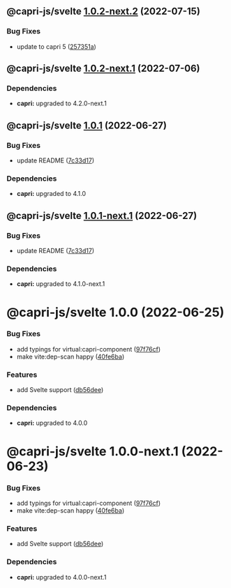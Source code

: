 ## @capri-js/svelte [1.0.2-next.2](https://github.com/capri-js/capri/compare/@capri-js/svelte@1.0.2-next.1...@capri-js/svelte@1.0.2-next.2) (2022-07-15)


### Bug Fixes

* update to capri 5 ([257351a](https://github.com/capri-js/capri/commit/257351a50cc117f979f7f05f229ed0a335a61042))

## @capri-js/svelte [1.0.2-next.1](https://github.com/capri-js/capri/compare/@capri-js/svelte@1.0.1...@capri-js/svelte@1.0.2-next.1) (2022-07-06)





### Dependencies

* **capri:** upgraded to 4.2.0-next.1

## @capri-js/svelte [1.0.1](https://github.com/capri-js/capri/compare/@capri-js/svelte@1.0.0...@capri-js/svelte@1.0.1) (2022-06-27)


### Bug Fixes

* update README ([7c33d17](https://github.com/capri-js/capri/commit/7c33d17a9549bba23c646c5f5886ecc7bd08ff0e))





### Dependencies

* **capri:** upgraded to 4.1.0

## @capri-js/svelte [1.0.1-next.1](https://github.com/capri-js/capri/compare/@capri-js/svelte@1.0.0...@capri-js/svelte@1.0.1-next.1) (2022-06-27)


### Bug Fixes

* update README ([7c33d17](https://github.com/capri-js/capri/commit/7c33d17a9549bba23c646c5f5886ecc7bd08ff0e))





### Dependencies

* **capri:** upgraded to 4.1.0-next.1

# @capri-js/svelte 1.0.0 (2022-06-25)


### Bug Fixes

* add typings for virtual:capri-component ([97f76cf](https://github.com/capri-js/capri/commit/97f76cf1a12ffc7b77abe549558a7186924345f6))
* make vite:dep-scan happy ([40fe6ba](https://github.com/capri-js/capri/commit/40fe6bae7bc86a3f6f5970202b0fc13c3a59e0bb))


### Features

* add Svelte support ([db56dee](https://github.com/capri-js/capri/commit/db56deea004349fd0d74194bd72db815fccba5d5))





### Dependencies

* **capri:** upgraded to 4.0.0

# @capri-js/svelte 1.0.0-next.1 (2022-06-23)


### Bug Fixes

* add typings for virtual:capri-component ([97f76cf](https://github.com/capri-js/capri/commit/97f76cf1a12ffc7b77abe549558a7186924345f6))
* make vite:dep-scan happy ([40fe6ba](https://github.com/capri-js/capri/commit/40fe6bae7bc86a3f6f5970202b0fc13c3a59e0bb))


### Features

* add Svelte support ([db56dee](https://github.com/capri-js/capri/commit/db56deea004349fd0d74194bd72db815fccba5d5))





### Dependencies

* **capri:** upgraded to 4.0.0-next.1
